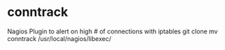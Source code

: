 conntrack
=========

Nagios Plugin to alert on high # of connections with iptables
git clone
mv conntrack /usr/local/nagios/libexec/

